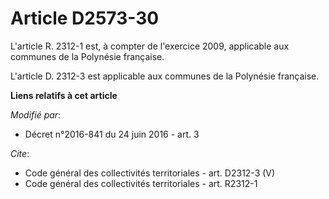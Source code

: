 # Article D2573-30

L'article R. 2312-1 est, à compter de l'exercice 2009, applicable aux communes de la Polynésie française. 

L'article D. 2312-3 est applicable aux communes de la Polynésie française.

**Liens relatifs à cet article**

_Modifié par_:

  - Décret n°2016-841 du 24 juin 2016 - art. 3

_Cite_:

  - Code général des collectivités territoriales - art. D2312-3 (V)
  - Code général des collectivités territoriales - art. R2312-1
